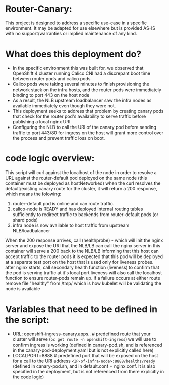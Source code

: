 # Router-Canary:

This project is designed to address a specific use-case in a specific environment. It may be adapted for use elsewhere but is provided AS-IS
with no support/warranties or implied maintenance of any kind. 

# What does this deployment do?

- In the specific environment this was built for, we observed that OpenShift 4 cluster running Calico CNI had a discrepant boot time between router pods and calico pods
- Calico pods were taking several minutes to finish provisioning the network stack on the infra hosts, and the router pods were immediately binding to port 443 on the host node
- As a result, the NLB upstream loadbalancer saw the infra nodes as available immediately even though they were not.
- This deployment seeks to address that problem by creating canary pods that check for the router pod's availability to serve traffic before publishing a local nginx URI
- Configuring the NLB to call the URI of the canary pod before sending traffic to port 443/80 for ingress on the host will grant more control over the process and prevent traffic loss on boot.


# code logic overview:

This script will curl against the localhost of the node in order to resolve a URL against the router-default pod deployed on the same node (this container must be deployed as hostNetworked)
when the curl resolves the default/existing canary route for the cluster, it will return a 200 response, which means the folowing:

1. router-default pod is online and can route traffic.
2. calico-node is READY and has deployed internal routing tables sufficiently to redirect traffic to backends from router-default pods (or shard pods)
3. infra node is now available to host traffic from upstream NLB/loadbalancer

When the 200 response arrives, call (healthprobe) - which will init the nginx server and expose the URI that the NLB/LB can call
the nginx server in this container will serve a 200 back to the NLB/LB informing that this host can accept traffic to the router pods
it is expected that this pod will be deployed at a separate test port on the host that is used only for liveness probes.
after nginx starts, call secondary health function (liveness) to confirm that the pod is serving traffic at it's local port
liveness will also call the localhost function to ensure router-pods remain up.
if a failure occurs at either route remove file "healthy" from /tmp/ which is how kubelet will be validating the node is available

# Variables that need to be defined in the script:

- URL: openshift-ingress-canary.apps.<yourcluster>.<yourdomain> # predefined route that your cluster will serve (`oc get route -n openshift-ingress`) we will use to confirm ingress is working
	(defined in canary-pod.sh, and is referenced in the canary-pod-deployment.yaml but is not explicitly called here)
- LOCALPORT=8888 # predefined port that will be exposed on the host for a call to the URI address `<IP-of-infra-node>:8888/healthz/ready`
	(defined in canary-pod.sh, and in default.conf + nginx.conf. It is also specified in the deployment, but is not referenced from there explicitly in the code logic)

